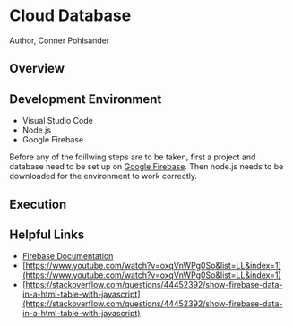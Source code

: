 # Cloud Database

Author, Conner Pohlsander

## Overview

## Development Environment

* Visual Studio Code
* Node.js
* Google Firebase

Before any of the foillwing steps are to be taken, first a project and database need to be set up on [Google Firebase](https://console.firebase.google.com/). Then node.js needs to be downloaded for the environment to work correctly.

## Execution


## Helpful Links

* [Firebase Documentation](https://firebase.google.com/docs/database)
* [https://www.youtube.com/watch?v=oxqVnWPg0So&list=LL&index=1](https://www.youtube.com/watch?v=oxqVnWPg0So&list=LL&index=1)
* [https://stackoverflow.com/questions/44452392/show-firebase-data-in-a-html-table-with-javascript](https://stackoverflow.com/questions/44452392/show-firebase-data-in-a-html-table-with-javascript)

